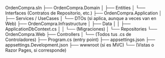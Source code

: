 OrdenCompra.sln
├── OrdenCompra.Domain
│   ├── Entities
│   └── Interfaces (Contratos de Repositorio, etc.)
├── OrdenCompra.Application
│   ├── Services / UseCases
│   └── DTOs (si aplica, aunque a veces van en Web)
├── OrdenCompra.Infrastructure
│   ├── Data
│   │   ├── ApplicationDbContext.cs
│   │   └── (Migraciones)
│   └── Repositories
└── OrdenCompra.Web
    ├── Controllers
    │   └── (Todos tus .cs de Controladores)
    ├── Program.cs (entry point)
    ├── appsettings.json
    ├── appsettings.Development.json
    ├── wwwroot (si es MVC)
    └── (Vistas o Razor Pages, si corresponde)
